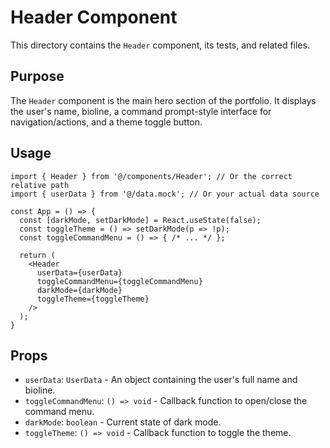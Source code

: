 # Header Component

This directory contains the `Header` component, its tests, and related files.

## Purpose

The `Header` component is the main hero section of the portfolio. It displays the user's name, bioline, a command prompt-style interface for navigation/actions, and a theme toggle button.

## Usage

```tsx
import { Header } from '@/components/Header'; // Or the correct relative path
import { userData } from '@/data.mock'; // Or your actual data source

const App = () => {
  const [darkMode, setDarkMode] = React.useState(false);
  const toggleTheme = () => setDarkMode(p => !p);
  const toggleCommandMenu = () => { /* ... */ };

  return (
    <Header 
      userData={userData} 
      toggleCommandMenu={toggleCommandMenu} 
      darkMode={darkMode} 
      toggleTheme={toggleTheme} 
    />
  );
}
```

## Props

- `userData`: `UserData` - An object containing the user's full name and bioline.
- `toggleCommandMenu`: `() => void` - Callback function to open/close the command menu.
- `darkMode`: `boolean` - Current state of dark mode.
- `toggleTheme`: `() => void` - Callback function to toggle the theme. 
